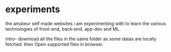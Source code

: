 # experiments
the amateur self made websites i am experimenting with to learn the various technologies of front-end, back-end, app-dev and ML.

intro-
download all the files in the same folder as some datas are locally fetched. then Open supported files in browser.
